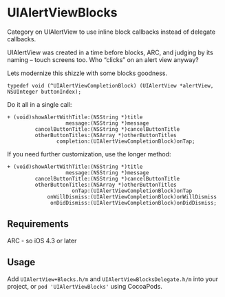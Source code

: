 UIAlertViewBlocks
=================

Category on UIAlertView to use inline block callbacks instead of delegate callbacks.

UIAlertView was created in a time before blocks, ARC, and judging by its naming – touch screens too. Who “clicks” on an alert view anyway?

Lets modernize this shizzle with some blocks goodness.

```objc
typedef void (^UIAlertViewCompletionBlock) (UIAlertView *alertView, NSUInteger buttonIndex);
```

 Do it all in a single call:

```objc
+ (void)showAlertWithTitle:(NSString *)title
                   message:(NSString *)message
         cancelButtonTitle:(NSString *)cancelButtonTitle
         otherButtonTitles:(NSArray *)otherButtonTitles
                completion:(UIAlertViewCompletionBlock)onTap;
```

If you need further customization, use the longer method:

```objc
+ (void)showAlertWithTitle:(NSString *)title
                   message:(NSString *)message
         cancelButtonTitle:(NSString *)cancelButtonTitle
         otherButtonTitles:(NSArray *)otherButtonTitles
                     onTap:(UIAlertViewCompletionBlock)onTap
             onWillDismiss:(UIAlertViewCompletionBlock)onWillDismiss
              onDidDismiss:(UIAlertViewCompletionBlock)onDidDismiss;
```

## Requirements

ARC - so iOS 4.3 or later

## Usage

Add `UIAlertView+Blocks.h/m` and `UIAlertViewBlocksDelegate.h/m` into your project, or `pod 'UIAlertViewBlocks'` using CocoaPods.